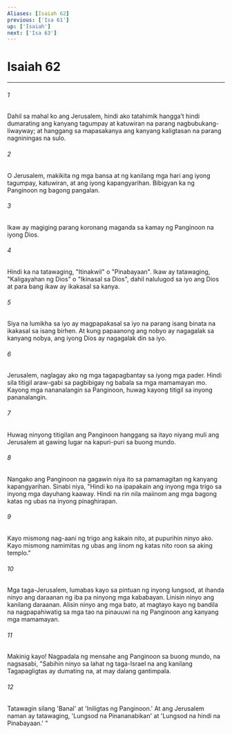 ```yaml
---
Aliases: [Isaiah 62]
previous: ['Isa 61']
up: ['Isaiah']
next: ['Isa 63']
---
```

# Isaiah 62

***


###### 1 


Dahil sa mahal ko ang Jerusalem, hindi ako tatahimik hanggaʼt hindi dumarating ang kanyang tagumpay at katuwiran na parang nagbubukang-liwayway; at hanggang sa mapasakanya ang kanyang kaligtasan na parang nagniningas na sulo. 


###### 2 


O Jerusalem, makikita ng mga bansa at ng kanilang mga hari ang iyong tagumpay, katuwiran, at ang iyong kapangyarihan. Bibigyan ka ng Panginoon ng bagong pangalan. 


###### 3 


Ikaw ay magiging parang koronang maganda sa kamay ng Panginoon na iyong Dios. 


###### 4 


Hindi ka na tatawaging, "Itinakwil" o "Pinabayaan". Ikaw ay tatawaging, "Kaligayahan ng Dios" o "Ikinasal sa Dios", dahil nalulugod sa iyo ang Dios at para bang ikaw ay ikakasal sa kanya. 


###### 5 


Siya na lumikha sa iyo ay magpapakasal sa iyo na parang isang binata na ikakasal sa isang birhen. At kung papaanong ang nobyo ay nagagalak sa kanyang nobya, ang iyong Dios ay nagagalak din sa iyo. 


###### 6 


Jerusalem, naglagay ako ng mga tagapagbantay sa iyong mga pader. Hindi sila titigil araw-gabi sa pagbibigay ng babala sa mga mamamayan mo. Kayong mga nananalangin sa Panginoon, huwag kayong titigil sa inyong pananalangin. 


###### 7 


Huwag ninyong titigilan ang Panginoon hanggang sa itayo niyang muli ang Jerusalem at gawing lugar na kapuri-puri sa buong mundo. 


###### 8 


Nangako ang Panginoon na gagawin niya ito sa pamamagitan ng kanyang kapangyarihan. Sinabi niya, "Hindi ko na ipapakain ang inyong mga trigo sa inyong mga dayuhang kaaway. Hindi na rin nila maiinom ang mga bagong katas ng ubas na inyong pinaghirapan. 


###### 9 


Kayo mismong nag-aani ng trigo ang kakain nito, at pupurihin ninyo ako. Kayo mismong namimitas ng ubas ang iinom ng katas nito roon sa aking templo." 


###### 10 


Mga taga-Jerusalem, lumabas kayo sa pintuan ng inyong lungsod, at ihanda ninyo ang daraanan ng iba pa ninyong mga kababayan. Linisin ninyo ang kanilang daraanan. Alisin ninyo ang mga bato, at magtayo kayo ng bandila na nagpapahiwatig sa mga tao na pinauuwi na ng Panginoon ang kanyang mga mamamayan. 


###### 11 


Makinig kayo! Nagpadala ng mensahe ang Panginoon sa buong mundo, na nagsasabi, "Sabihin ninyo sa lahat ng taga-Israel na ang kanilang Tagapagligtas ay dumating na, at may dalang gantimpala. 


###### 12 


Tatawagin silang 'Banal' at 'Iniligtas ng Panginoon.' At ang Jerusalem naman ay tatawaging, 'Lungsod na Pinananabikan' at 'Lungsod na hindi na Pinabayaan.' "
